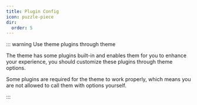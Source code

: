 ```yaml
---
title: Plugin Config
icon: puzzle-piece
dir:
  order: 5
---
```


::: warning Use theme plugins through theme

The theme has some plugins built-in and enables them for you to enhance your experience, you should customize these plugins through theme options.

Some plugins are required for the theme to work properly, which means you are not allowed to call them with options yourself.

:::

<Catalog />
